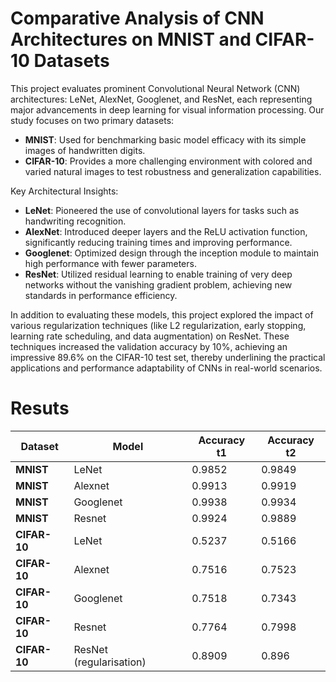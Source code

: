 # Comparative Analysis of CNN Architectures on MNIST and CIFAR-10 Datasets
This project evaluates prominent Convolutional Neural Network (CNN) architectures: LeNet, AlexNet, Googlenet, and ResNet, each representing major advancements in deep learning for visual information processing. Our study focuses on two primary datasets:

* **MNIST**: Used for benchmarking basic model efficacy with its simple images of handwritten digits.
* **CIFAR-10**: Provides a more challenging environment with colored and varied natural images to test robustness and generalization capabilities.

Key Architectural Insights:

* **LeNet**: Pioneered the use of convolutional layers for tasks such as handwriting recognition.
* **AlexNet**: Introduced deeper layers and the ReLU activation function, significantly reducing training times and improving performance.
* **Googlenet**: Optimized design through the inception module to maintain high performance with fewer parameters.
* **ResNet**: Utilized residual learning to enable training of very deep networks without the vanishing gradient problem, achieving new standards in performance efficiency.

In addition to evaluating these models, this project explored the impact of various regularization techniques (like L2 regularization, early stopping, learning rate scheduling, and data augmentation) on ResNet. These techniques increased the validation accuracy by 10%, achieving an impressive 89.6% on the CIFAR-10 test set, thereby underlining the practical applications and performance adaptability of CNNs in real-world scenarios.

# Resuts
| Dataset    | Model     | Accuracy t1 | Accuracy t2 |
|------------|-----------|-------------|-------------|
| **MNIST**  | LeNet     | 0.9852      | 0.9849      |
| **MNIST**  | Alexnet   | 0.9913      | 0.9919      |
| **MNIST**  | Googlenet | 0.9938      | 0.9934      |
| **MNIST**  | Resnet    | 0.9924      | 0.9889      |
| **CIFAR-10**  | LeNet     | 0.5237      | 0.5166      |
| **CIFAR-10**  | Alexnet   | 0.7516      | 0.7523      |
| **CIFAR-10**  | Googlenet | 0.7518      | 0.7343      |
| **CIFAR-10**  | Resnet    | 0.7764      | 0.7998      |
| **CIFAR-10**  | ResNet (regularisation) | 0.8909 | 0.896 |


  
